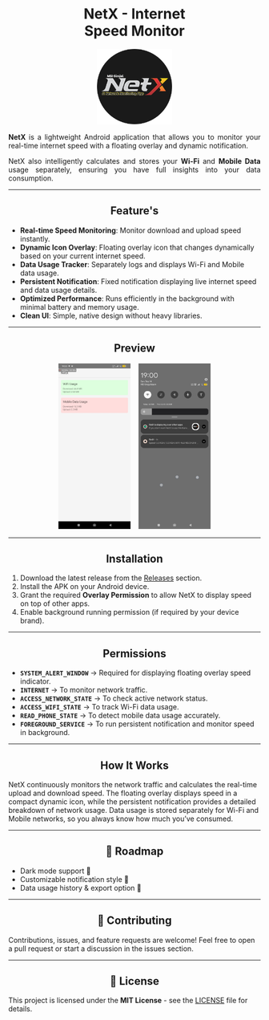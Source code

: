 <h1 align="center">NetX - Internet <br>Speed Monitor</h1>
<p align="center">
  <img src="asset/icon.png" alt="NetX Logo" width="150"/>
</p>

<p align="justify">
<b>NetX</b> is a lightweight Android application that allows you to monitor your real-time internet speed with a floating overlay and dynamic notification.  </p>
<p align="justify"> NetX also intelligently calculates and stores your <b>Wi-Fi</b> and <b>Mobile Data</b> usage separately, ensuring you have full insights into your data consumption.  </p>

---

<h2 align="center">Feature's</h2>

- **Real-time Speed Monitoring**: Monitor download and upload speed instantly.  
- **Dynamic Icon Overlay**: Floating overlay icon that changes dynamically based on your current internet speed.  
- **Data Usage Tracker**: Separately logs and displays Wi-Fi and Mobile data usage.  
- **Persistent Notification**: Fixed notification displaying live internet speed and data usage details.  
- **Optimized Performance**: Runs efficiently in the background with minimal battery and memory usage.  
- **Clean UI**: Simple, native design without heavy libraries.

---

<h2 align="center">Preview</h2>

<p align="center">
  <img src="asset/ui.jpg" alt="NetX Overlay Example" height="330" width="144"/>
  &nbsp;&nbsp;
  <img src="asset/notification.jpg" alt="NetX Notification Example" height="330" width="144"/>
</p>

---

<h2 align="center">Installation</h2>

<p align="justify">

1. Download the latest release from the [Releases](https://github.com/MSI-Sirajul/NetX/releases) section.  
2. Install the APK on your Android device.  
3. Grant the required **Overlay Permission** to allow NetX to display speed on top of other apps.  
4. Enable background running permission (if required by your device brand).  

</p>

---

<h2 align="center">Permissions</h2>

<p align="justify">

- **`SYSTEM_ALERT_WINDOW`** → Required for displaying floating overlay speed indicator.  
- **`INTERNET`** → To monitor network traffic.  
- **`ACCESS_NETWORK_STATE`** → To check active network status.  
- **`ACCESS_WIFI_STATE`** → To track Wi-Fi data usage.  
- **`READ_PHONE_STATE`** → To detect mobile data usage accurately.  
- **`FOREGROUND_SERVICE`** → To run persistent notification and monitor speed in background.  

</p>

---

<h2 align="center">How It Works</h2>

<p align="justify">

NetX continuously monitors the network traffic and calculates the real-time upload and download speed. The floating overlay displays speed in a compact dynamic icon, while the persistent notification provides a detailed breakdown of network usage. Data usage is stored separately for Wi-Fi and Mobile networks, so you always know how much you’ve consumed.  

</p>

---

<h2 align="center">📌 Roadmap</h2>

<p align="justify">

- Dark mode support 🌙  
- Customizable notification style 🎨  
- Data usage history & export option 📑  

</p>

---

<h2 align="center">🤝 Contributing</h2>

<p align="justify">

Contributions, issues, and feature requests are welcome! Feel free to open a pull request or start a discussion in the issues section.  

</p>

---

<h2 align="center">📜 License</h2>

<p align="justify">

This project is licensed under the **MIT License** - see the [LICENSE](LICENSE) file for details.  

</p>
